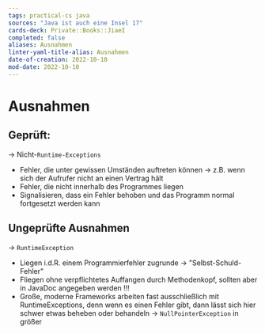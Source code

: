 ```yaml
---
tags: practical-cs java
sources: "Java ist auch eine Insel 17"
cards-deck: Private::Books::JiaeI
completed: false
aliases: Ausnahmen
linter-yaml-title-alias: Ausnahmen
date-of-creation: 2022-10-10
mod-date: 2022-10-10
---
```


# Ausnahmen

## Geprüft:
→ Nicht-`Runtime-Exceptions`
- Fehler, die unter gewissen Umständen auftreten können
	→ z.B. wenn sich der Aufrufer nicht an einen Vertrag hält
- Fehler, die nicht innerhalb des Programmes liegen
- Signalisieren, dass ein Fehler behoben und das Programm normal fortgesetzt werden kann

## Ungeprüfte Ausnahmen
→ `RuntimeException`
- Liegen i.d.R. einem Programmierfehler zugrunde
	→ "Selbst-Schuld-Fehler"
- Fliegen ohne verpflichtetes Auffangen durch Methodenkopf, sollten aber in JavaDoc angegeben werden !!!
- Große, moderne Frameworks arbeiten fast ausschließlich mit RuntimeExceptions, denn wenn es einen Fehler gibt, dann lässt sich hier schwer etwas beheben oder behandeln
	→ `NullPointerException` in größer

